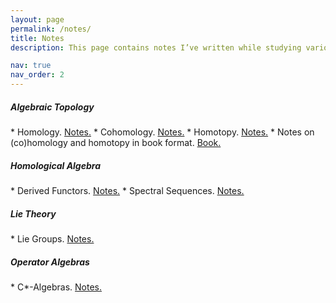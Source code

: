 ```yaml
---
layout: page
permalink: /notes/
title: Notes
description: This page contains notes I’ve written while studying various mathematical topics. Some of these notes remain works in progress. Feel free to explore the notes. If you spot any errors or typos, I’d greatly appreciate it if you let me know by emailing me at junaid.aftab1994@gmail.com.

nav: true
nav_order: 2
---
```


<h5 id="umd">Algebraic Topology</h5>
* Homology. <a href= "/assets/pdf/Notes/Algebraic-Topology/Homology.pdf">Notes.</a> 
* Cohomology. <a href= "/assets/pdf/Notes/Algebraic-Topology/Cohomology.pdf">Notes.</a> 
* Homotopy. <a href= "/assets/pdf/Notes/Algebraic-Topology/Homotopy.pdf">Notes.</a> 
* Notes on (co)homology and homotopy in book format. <a href= "/assets/pdf/Notes/Algebraic-Topology/Book.pdf">Book.</a> 

<h5 id="umd">Homological Algebra</h5>
* Derived Functors. <a href= "/assets/pdf/Notes/Homological-Algebra/Derived_Functors.pdf">Notes.</a> 
* Spectral Sequences. <a href= "/assets/pdf/Notes/Homological-Algebra/Spectral_Sequences.pdf">Notes.</a> 

<h5 id="umd">Lie Theory</h5>
* Lie Groups. <a href= "/assets/pdf/Notes/Lie-Theory/Lie-Groups.pdf">Notes.</a> 

<h5 id="umd">Operator Algebras</h5>
* C*-Algebras. <a href= "/assets/pdf/Notes/C-Star/C_Star.pdf">Notes.</a> 

